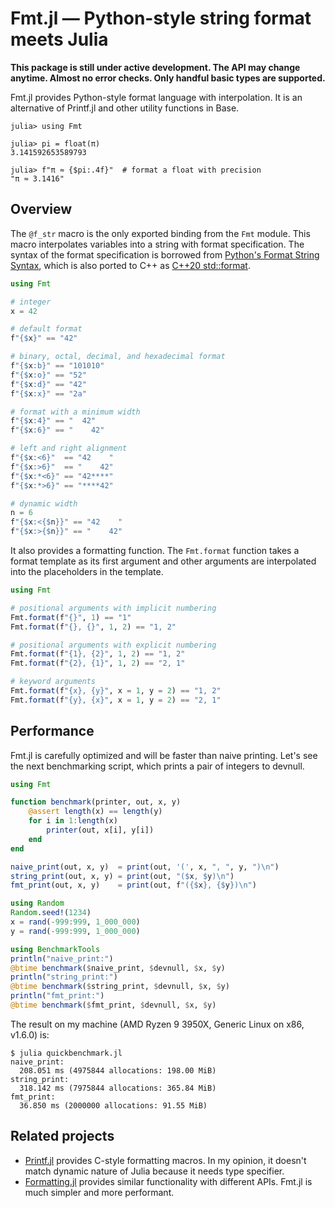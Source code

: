 # Fmt.jl ― Python-style string format meets Julia

**This package is still under active development. The API may change anytime. Almost no error checks. Only handful basic types are supported.**

Fmt.jl provides Python-style format language with interpolation. It is an
alternative of Printf.jl and other utility functions in Base.

```
julia> using Fmt

julia> pi = float(π)
3.141592653589793

julia> f"π ≈ {$pi:.4f}"  # format a float with precision
"π ≈ 3.1416"
```

## Overview

The `@f_str` macro is the only exported binding from the `Fmt` module.
This macro interpolates variables into a string with format specification.
The syntax of the format specification is borrowed from [Python's Format String Syntax](https://docs.python.org/3/library/string.html#format-string-syntax), which is also ported to C++ as [C++20 std::format](https://en.cppreference.com/w/cpp/utility/format).

```julia
using Fmt

# integer
x = 42

# default format
f"{$x}" == "42"

# binary, octal, decimal, and hexadecimal format
f"{$x:b}" == "101010"
f"{$x:o}" == "52"
f"{$x:d}" == "42"
f"{$x:x}" == "2a"

# format with a minimum width
f"{$x:4}" == "  42"
f"{$x:6}" == "    42"

# left and right alignment
f"{$x:<6}"  == "42    "
f"{$x:>6}"  == "    42"
f"{$x:*<6}" == "42****"
f"{$x:*>6}" == "****42"

# dynamic width
n = 6
f"{$x:<{$n}}" == "42    "
f"{$x:>{$n}}" == "    42"
```

It also provides a formatting function. The `Fmt.format` function takes a format template as its first argument and other arguments are interpolated into the placeholders in the template.

```julia
using Fmt

# positional arguments with implicit numbering
Fmt.format(f"{}", 1) == "1"
Fmt.format(f"{}, {}", 1, 2) == "1, 2"

# positional arguments with explicit numbering
Fmt.format(f"{1}, {2}", 1, 2) == "1, 2"
Fmt.format(f"{2}, {1}", 1, 2) == "2, 1"

# keyword arguments
Fmt.format(f"{x}, {y}", x = 1, y = 2) == "1, 2"
Fmt.format(f"{y}, {x}", x = 1, y = 2) == "2, 1"
```

## Performance

Fmt.jl is carefully optimized and will be faster than naive printing.
Let's see the next benchmarking script, which prints a pair of integers to devnull.

```julia
using Fmt

function benchmark(printer, out, x, y)
    @assert length(x) == length(y)
    for i in 1:length(x)
        printer(out, x[i], y[i])
    end
end

naive_print(out, x, y)  = print(out, '(', x, ", ", y, ")\n")
string_print(out, x, y) = print(out, "($x, $y)\n")
fmt_print(out, x, y)    = print(out, f"({$x}, {$y})\n")

using Random
Random.seed!(1234)
x = rand(-999:999, 1_000_000)
y = rand(-999:999, 1_000_000)

using BenchmarkTools
println("naive_print:")
@btime benchmark($naive_print, $devnull, $x, $y)
println("string_print:")
@btime benchmark($string_print, $devnull, $x, $y)
println("fmt_print:")
@btime benchmark($fmt_print, $devnull, $x, $y)
```

The result on my machine (AMD Ryzen 9 3950X, Generic Linux on x86, v1.6.0) is:
```
$ julia quickbenchmark.jl
naive_print:
  208.051 ms (4975844 allocations: 198.00 MiB)
string_print:
  318.142 ms (7975844 allocations: 365.84 MiB)
fmt_print:
  36.850 ms (2000000 allocations: 91.55 MiB)
```

## Related projects

- [Printf.jl](https://docs.julialang.org/en/v1/stdlib/Printf/) provides C-style formatting macros. In my opinion, it doesn't match dynamic nature of Julia because it needs type specifier.
- [Formatting.jl](https://github.com/JuliaIO/Formatting.jl) provides similar functionality with different APIs. Fmt.jl is much simpler and more performant.